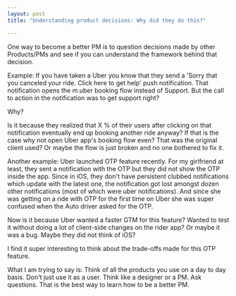 ```yaml
---
layout: post
title: "Understanding product decisions: Why did they do this?"

---
```


One way to become a better PM is to question decisions made by other Products/PMs and see if you can understand the framework behind that decision.

Example: If you have taken a Uber you know that they send a 'Sorry that you canceled your ride. Click here to get help' push notification. That notification opens the m.uber booking flow instead of Support. But the call to action in the notification was to get support right?

Why?

Is it because they realized that X % of their users after clicking on that notification eventually end up booking another ride anyway? If that is the case why not open Uber app's booking flow even? That was the original client used? Or maybe the flow is just broken and no one bothered to fix it.

Another example: Uber launched OTP feature recently. For my girlfriend at least, they sent a notification with the OTP but they did not show the OTP inside the app. Since in iOS, they don't have persistent clubbed notifications which update with the latest one, the notification got lost amongst dozen other notifications (most of which were uber notifications). And since she was getting on a ride with OTP for the first time on Uber she was super confused when the Auto driver asked for the OTP.

Now is it because Uber wanted a faster GTM for this feature? Wanted to test it without doing a lot of client-side changes on the rider app? Or maybe it was a bug. Maybe they did not think of iOS?

I find it super interesting to think about the trade-offs made for this OTP feature.

What I am trying to say is: Think of all the products you use on a day to day basis. Don't just use it as a user. Think like a designer or a PM. Ask questions. That is the best way to learn how to be a better PM.
